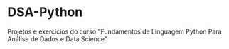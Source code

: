 # DSA-Python
Projetos e exercícios do curso "Fundamentos de Linguagem Python Para Análise de Dados e Data Science"
